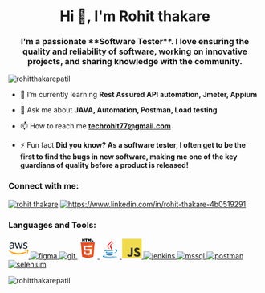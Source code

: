 <h1 align="center">Hi 👋, I'm Rohit thakare</h1>
<h3 align="center">I'm a passionate **Software Tester**. I love ensuring the quality and reliability of software, working on innovative projects, and sharing knowledge with the community.</h3>

<p align="left"> <img src="https://komarev.com/ghpvc/?username=rohitthakarepatil&label=Profile%20views&color=0e75b6&style=flat" alt="rohitthakarepatil" /> </p>

- 🌱 I’m currently learning **Rest Assured API automation, Jmeter, Appium**

- 💬 Ask me about **JAVA, Automation, Postman, Load testing**

- 📫 How to reach me **techrohit77@gmail.com**

- ⚡ Fun fact **Did you know? As a software tester, I often get to be the first to find the bugs in new software, making me one of the key guardians of quality before a product is released!**

<h3 align="left">Connect with me:</h3>
<p align="left">
<a href="https://twitter.com/rohit thakare" target="blank"><img align="center" src="https://raw.githubusercontent.com/rahuldkjain/github-profile-readme-generator/master/src/images/icons/Social/twitter.svg" alt="rohit thakare" height="30" width="40" /></a>
<a href="https://linkedin.com/in/https://www.linkedin.com/in/rohit-thakare-4b0519291" target="blank"><img align="center" src="https://raw.githubusercontent.com/rahuldkjain/github-profile-readme-generator/master/src/images/icons/Social/linked-in-alt.svg" alt="https://www.linkedin.com/in/rohit-thakare-4b0519291" height="30" width="40" /></a>
</p>

<h3 align="left">Languages and Tools:</h3>
<p align="left"> <a href="https://aws.amazon.com" target="_blank" rel="noreferrer"> <img src="https://raw.githubusercontent.com/devicons/devicon/master/icons/amazonwebservices/amazonwebservices-original-wordmark.svg" alt="aws" width="40" height="40"/> </a> <a href="https://www.figma.com/" target="_blank" rel="noreferrer"> <img src="https://www.vectorlogo.zone/logos/figma/figma-icon.svg" alt="figma" width="40" height="40"/> </a> <a href="https://git-scm.com/" target="_blank" rel="noreferrer"> <img src="https://www.vectorlogo.zone/logos/git-scm/git-scm-icon.svg" alt="git" width="40" height="40"/> </a> <a href="https://www.w3.org/html/" target="_blank" rel="noreferrer"> <img src="https://raw.githubusercontent.com/devicons/devicon/master/icons/html5/html5-original-wordmark.svg" alt="html5" width="40" height="40"/> </a> <a href="https://www.java.com" target="_blank" rel="noreferrer"> <img src="https://raw.githubusercontent.com/devicons/devicon/master/icons/java/java-original.svg" alt="java" width="40" height="40"/> </a> <a href="https://developer.mozilla.org/en-US/docs/Web/JavaScript" target="_blank" rel="noreferrer"> <img src="https://raw.githubusercontent.com/devicons/devicon/master/icons/javascript/javascript-original.svg" alt="javascript" width="40" height="40"/> </a> <a href="https://www.jenkins.io" target="_blank" rel="noreferrer"> <img src="https://www.vectorlogo.zone/logos/jenkins/jenkins-icon.svg" alt="jenkins" width="40" height="40"/> </a> <a href="https://www.microsoft.com/en-us/sql-server" target="_blank" rel="noreferrer"> <img src="https://www.svgrepo.com/show/303229/microsoft-sql-server-logo.svg" alt="mssql" width="40" height="40"/> </a> <a href="https://postman.com" target="_blank" rel="noreferrer"> <img src="https://www.vectorlogo.zone/logos/getpostman/getpostman-icon.svg" alt="postman" width="40" height="40"/> </a> <a href="https://www.selenium.dev" target="_blank" rel="noreferrer"> <img src="https://raw.githubusercontent.com/detain/svg-logos/780f25886640cef088af994181646db2f6b1a3f8/svg/selenium-logo.svg" alt="selenium" width="40" height="40"/> </a> </p>

<p><img align="center" src="https://github-readme-stats.vercel.app/api/top-langs?username=rohitthakarepatil&show_icons=true&locale=en&layout=compact" alt="rohitthakarepatil" /></p>

